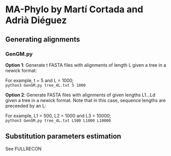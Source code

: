 # MA-Phylo by Martí Cortada and Adrià Diéguez

## Generating alignments
### GenGM.py

**Option 1**: Generate t FASTA files with alignments of length L given a tree in a newick format:

For example, t = 5 and L = 1000;  
	`python3 GenGM.py tree_4L.txt 5 1000` 

**Option 2**: Generate FASTA files with alignments of given lengths L1...Ld  given a tree in a newick format. Note that in this case, sequence lengths are preceeded by an L:

For example, L1 = 500, L2 = 1000 and L3 = 10000;  
	`python3 GenGM.py tree_4L.txt L500 L1000 L10000` 

 ## Substitution parameters estimation

 See FULLRECON

